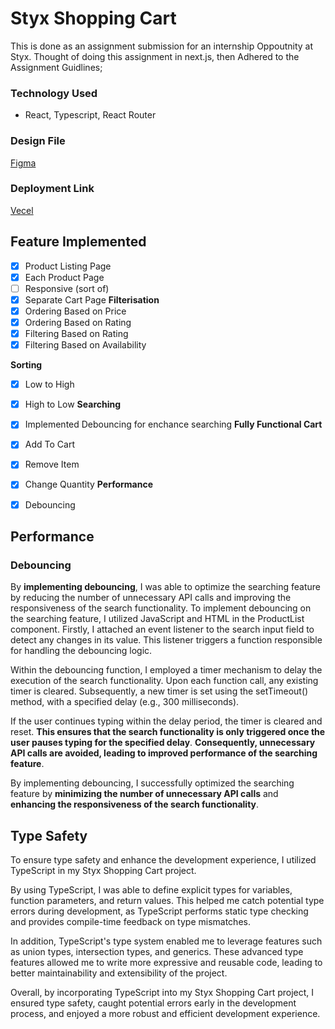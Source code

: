 
# Styx Shopping Cart

This is done as an assignment submission for an internship Oppoutnity at Styx.
Thought of doing this assignment in next.js, then Adhered to the Assignment Guidlines;


### Technology Used
- React, Typescript, React Router


### Design File
[Figma](https://www.figma.com/design/p5PLinvCe82ZudXuhYcp3u/styx-shopping-cart?node-id=0-1&t=qvl1bfBF4lwUXSfc-1)
### Deployment Link
[Vecel](https://styx-shopping-cart.vercel.app/)


## Feature Implemented
- [x]  Product Listing Page
- [x]  Each Product Page
- [ ]  Responsive (sort of)
- [x]  Separate Cart Page
**Filterisation** 
- [x] Ordering Based on Price 
- [x] Ordering Based on Rating  
- [x] Filtering Based on Rating
- [x] Filtering Based on Availability
  
**Sorting**
- [x]  Low to High
- [x]  High to Low
**Searching**
- [x]  Implemented Debouncing for enchance searching
**Fully Functional Cart**
- [x]  Add To Cart
- [x]  Remove Item
- [x]  Change Quantity
**Performance**
- [x]  Debouncing


## Performance

### Debouncing

By **implementing debouncing**, I was able to optimize the searching feature by reducing the number of unnecessary API calls and improving the responsiveness of the search functionality.
To implement debouncing on the searching feature, I utilized JavaScript and HTML in the ProductList component. Firstly, I attached an event listener to the search input field to detect any changes in its value. This listener triggers a function responsible for handling the debouncing logic.

Within the debouncing function, I employed a timer mechanism to delay the execution of the search functionality. Upon each function call, any existing timer is cleared. Subsequently, a new timer is set using the setTimeout() method, with a specified delay (e.g., 300 milliseconds).

If the user continues typing within the delay period, the timer is cleared and reset. **This ensures that the search functionality is only triggered once the user pauses typing for the specified delay**. **Consequently, unnecessary API calls are avoided, leading to improved performance of the searching feature**.

By implementing debouncing, I successfully optimized the searching feature by **minimizing the number of unnecessary API calls** and **enhancing the responsiveness of the search functionality**.


## Type Safety

To ensure type safety and enhance the development experience, I utilized TypeScript in my Styx Shopping Cart project. 

By using TypeScript, I was able to define explicit types for variables, function parameters, and return values. This helped me catch potential type errors during development, as TypeScript performs static type checking and provides compile-time feedback on type mismatches.

In addition, TypeScript's type system enabled me to leverage features such as union types, intersection types, and generics. These advanced type features allowed me to write more expressive and reusable code, leading to better maintainability and extensibility of the project.

Overall, by incorporating TypeScript into my Styx Shopping Cart project, I ensured type safety, caught potential errors early in the development process, and enjoyed a more robust and efficient development experience.
